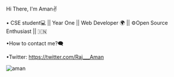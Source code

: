 Hi There, I'm Aman✌ 

• CSE student💻 || Year One || Web Developer 🌍  || ⚙️Open Source Enthusiast || 🇮🇳

•How to contact me?🗨️

•Twitter: https://twitter.com/Raj___Aman

![aman](https://user-images.githubusercontent.com/64135260/107114460-f11ec300-688b-11eb-964e-a4324d1fa3c0.jpg)

 

 

